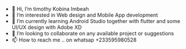 - 👋 Hi, I’m timothy Kobina Imbeah
- 👀 I’m interested in Web design and Mobile App development
- 🌱 I’m currently learning  Android Studio together with flutter and some UI/UX design with Adobe XD
- 💞️ I’m looking to collaborate on any available project or suggestions
- 📫 How to reach me .. on whatsap +233595980528

<!---
Panther-3/Panther-3 is a ✨ special ✨ repository because its `README.md` (this file) appears on your GitHub profile.
You can click the Preview link to take a look at your changes.
--->
